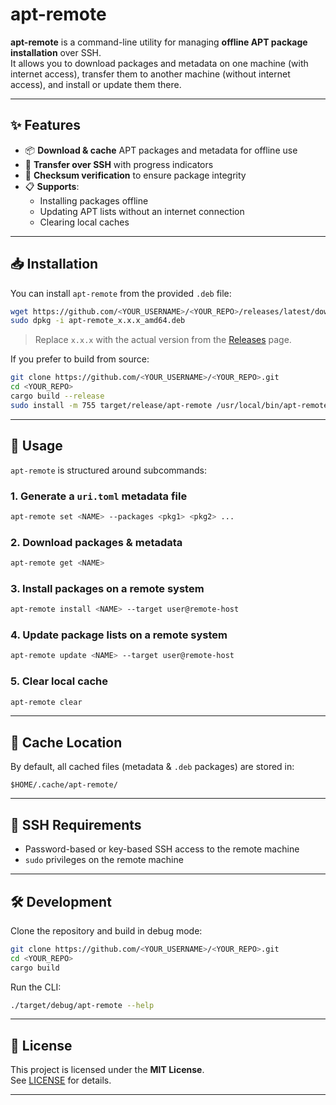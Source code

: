 # apt-remote

**apt-remote** is a command-line utility for managing **offline APT package installation** over SSH.  
It allows you to download packages and metadata on one machine (with internet access), transfer them to another machine (without internet access), and install or update them there.

---

## ✨ Features

- 📦 **Download & cache** APT packages and metadata for offline use
- 🔄 **Transfer over SSH** with progress indicators
- 🧾 **Checksum verification** to ensure package integrity
- 📋 **Supports**:
  - Installing packages offline
  - Updating APT lists without an internet connection
  - Clearing local caches

---

## 📥 Installation

You can install `apt-remote` from the provided `.deb` file:

```bash
wget https://github.com/<YOUR_USERNAME>/<YOUR_REPO>/releases/latest/download/apt-remote_x.x.x_amd64.deb
sudo dpkg -i apt-remote_x.x.x_amd64.deb
```

> Replace `x.x.x` with the actual version from the [Releases](https://github.com/<YOUR_USERNAME>/<YOUR_REPO>/releases) page.

If you prefer to build from source:

```bash
git clone https://github.com/<YOUR_USERNAME>/<YOUR_REPO>.git
cd <YOUR_REPO>
cargo build --release
sudo install -m 755 target/release/apt-remote /usr/local/bin/apt-remote
```

---

## 🚀 Usage

`apt-remote` is structured around subcommands:

### 1. **Generate a `uri.toml` metadata file**
```bash
apt-remote set <NAME> --packages <pkg1> <pkg2> ...
```

### 2. **Download packages & metadata**
```bash
apt-remote get <NAME>
```

### 3. **Install packages on a remote system**
```bash
apt-remote install <NAME> --target user@remote-host
```

### 4. **Update package lists on a remote system**
```bash
apt-remote update <NAME> --target user@remote-host
```

### 5. **Clear local cache**
```bash
apt-remote clear
```

---

## 📂 Cache Location

By default, all cached files (metadata & `.deb` packages) are stored in:

```
$HOME/.cache/apt-remote/
```

---

## 🔐 SSH Requirements

- Password-based or key-based SSH access to the remote machine
- `sudo` privileges on the remote machine

---

## 🛠 Development

Clone the repository and build in debug mode:

```bash
git clone https://github.com/<YOUR_USERNAME>/<YOUR_REPO>.git
cd <YOUR_REPO>
cargo build
```

Run the CLI:

```bash
./target/debug/apt-remote --help
```

---

## 📜 License

This project is licensed under the **MIT License**.  
See [LICENSE](LICENSE) for details.

---
